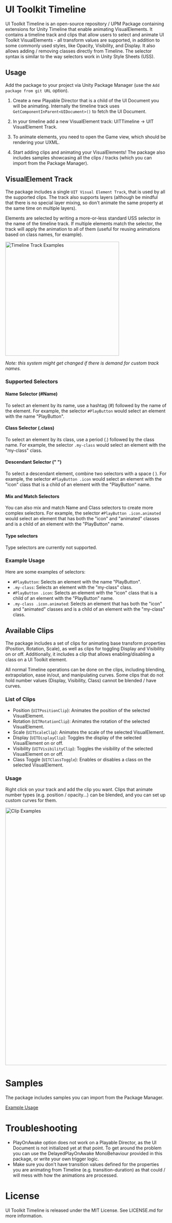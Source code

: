# UI Toolkit Timeline

UI Toolkit Timeline is an open-source repository / UPM Package containing extensions for Unity Timeline that enable animating VisualElements. It contains a timeline track and clips that allow users to select and animate UI Toolkit VisualElements - all transform values are supported, in addition to some commonly used styles, like Opacity, Visibility, and Display. It also allows adding / removing classes directly from Timeline. The selector syntax is similar to the way selectors work in Unity Style Sheets (USS).

## Usage

Add the package to your project via Unity Package Manager (use the `Add package from git URL` option).

1. Create a new Playable Director that is a child of the UI Document you will be animating. Internally the timeline track uses `GetComponentInParent<UIDocument>()` to fetch the UI Document.

2. In your timeline add a new VisualElement track: UITTimeline -> UIT VisualElement Track.

3. To animate elements, you need to open the Game view, which should be rendering your UXML.

4. Start adding clips and animating your VisualElements! The package also includes samples showcasing all the clips / tracks (which you can import from the Package Manager).

## VisualElement Track

The package includes a single `UIT Visual Element Track`, that is used by all the supported clips. The track also supports layers (although be mindful that there is no special layer mixing, so don't animate the same property at the same time on multiple layers).

Elements are selected by writing a more-or-less standard USS selector in the name of the timeline track. If multiple elements match the selector, the track will apply the animation to all of them (useful for reusing animations based on class names, for example).

<img width="355" alt="Timeline Track Examples" src="https://user-images.githubusercontent.com/8857844/235454054-5a882a12-f608-49df-81fe-684709a33879.png">

_Note: this system might get changed if there is demand for custom track names._

### Supported Selectors

#### Name Selector (#Name)

To select an element by its name, use a hashtag (#) followed by the name of the element. For example, the selector `#PlayButton` would select an element with the name "PlayButton".

#### Class Selector (.class)

To select an element by its class, use a period (.) followed by the class name. For example, the selector `.my-class` would select an element with the "my-class" class.

#### Descendant Selector (" ")

To select a descendant element, combine two selectors with a space ( ). For example, the selector `#PlayButton .icon` would select an element with the "icon" class that is a child of an element with the "PlayButton" name.

#### Mix and Match Selectors

You can also mix and match Name and Class selectors to create more complex selectors. For example, the selector `#PlayButton .icon.animated` would select an element that has both the "icon" and "animated" classes and is a child of an element with the "PlayButton" name.

#### Type selectors

Type selectors are currently not supported.

### Example Usage

Here are some examples of selectors:

- `#PlayButton`: Selects an element with the name "PlayButton".
- `.my-class`: Selects an element with the "my-class" class.
- `#PlayButton .icon`: Selects an element with the "icon" class that is a child of an element with the "PlayButton" name.
- `.my-class .icon.animated`: Selects an element that has both the "icon" and "animated" classes and is a child of an element with the "my-class" class.


## Available Clips

The package includes a set of clips for animating base transform properties (Position, Rotation, Scale), as well as clips for toggling Display and Visibility on or off. Additionally, it includes a clip that allows enabling/disabling a class on a UI Toolkit element.

All normal Timeline operations can be done on the clips, including blending, extrapolation, ease in/out, and manipulating curves. Some clips that do not hold number values (Display, Visibility, Class) cannot be blended / have curves.

### List of Clips

- Position (`UITPositionClip`): Animates the position of the selected VisualElement.
- Rotation (`UITRotationClip`): Animates the rotation of the selected VisualElement.
- Scale (`UITScaleClip`): Animates the scale of the selected VisualElement.
- Display (`UITDisplayClip`): Toggles the display of the selected VisualElement on or off.
- Visibility (`UITVisibilityClip`): Toggles the visibility of the selected VisualElement on or off.
- Class Toggle (`UITClassToggle`): Enables or disables a class on the selected VisualElement.

### Usage

Right click on your track and add the clip you want. Clips that animate number types (e.g. position / opacity...) can be blended, and you can set up custom curves for them.

<img width="802" alt="Clip Examples" src="https://user-images.githubusercontent.com/8857844/235455165-3cd9471f-6b14-4e46-86f9-98ee22e2049e.png">

# Samples

The package includes samples you can import from the Package Manager.

[Example Usage](https://user-images.githubusercontent.com/8857844/235457028-4dc5aa2f-2bc5-45b7-a8b6-f3e3f004dbf8.mov)

# Troubleshooting
 - PlayOnAwake option does not work on a Playable Director, as the UI Document is not initialized yet at that point. To get around the problem you can use the DelayedPlayOnAwake MonoBehaviour provided in this package, or write your own trigger logic.
 - Make sure you don't have transition values defined for the properties you are animating from Timeline (e.g. transition-duration) as that could / will mess with how the animations are processed.

# License

UI Toolkit Timeline is released under the MIT License. See LICENSE.md for more information.
